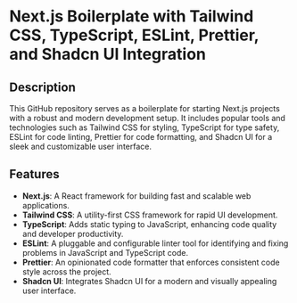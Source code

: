 # Next.js Boilerplate with Tailwind CSS, TypeScript, ESLint, Prettier, and Shadcn UI Integration

## Description

This GitHub repository serves as a boilerplate for starting Next.js projects with a robust and modern development setup. It includes popular tools and technologies such as Tailwind CSS for styling, TypeScript for type safety, ESLint for code linting, Prettier for code formatting, and Shadcn UI for a sleek and customizable user interface.

## Features

- **Next.js**: A React framework for building fast and scalable web applications.
- **Tailwind CSS**: A utility-first CSS framework for rapid UI development.
- **TypeScript**: Adds static typing to JavaScript, enhancing code quality and developer productivity.
- **ESLint**: A pluggable and configurable linter tool for identifying and fixing problems in JavaScript and TypeScript code.
- **Prettier**: An opinionated code formatter that enforces consistent code style across the project.
- **Shadcn UI**: Integrates Shadcn UI for a modern and visually appealing user interface.
